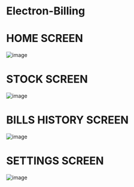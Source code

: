 # Electron-Billing

# HOME SCREEN

![image](https://user-images.githubusercontent.com/64111093/123597129-9113c380-d810-11eb-8fed-694f2b042560.png)

# STOCK SCREEN

![image](https://user-images.githubusercontent.com/64111093/123597346-dafca980-d810-11eb-87ce-41d723e8d074.png)

# BILLS HISTORY SCREEN

![image](https://user-images.githubusercontent.com/64111093/123597450-fc5d9580-d810-11eb-87c7-bf96791efde5.png)

# SETTINGS SCREEN

![image](https://user-images.githubusercontent.com/64111093/123597497-097a8480-d811-11eb-9d2b-57bf64196537.png)

